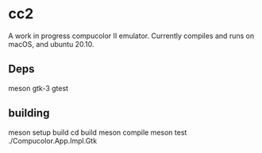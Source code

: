 # cc2

A work in progress compucolor II emulator. Currently compiles and runs on macOS, and ubuntu 20.10.

## Deps

meson
gtk-3
gtest

## building

meson setup build
cd build
meson compile
meson test
./Compucolor.App.Impl.Gtk